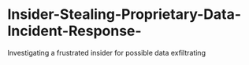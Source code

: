 # Insider-Stealing-Proprietary-Data-Incident-Response-
Investigating a frustrated insider for possible data exfiltrating 

